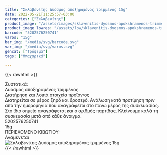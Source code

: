 ```yaml
---
title: "Σκλαβενίτης Δυόσμος αποξηραμένος τριμμένος 15g"
date: 2022-05-21T11:25:57+03:00
categories: ["Σκλαβενίτης"]
product_image: "/assets/images/sklavenitis-dyosmos-apokshramenos-trimmenos-15g.jpg"
product_image_lowres: "/assets/low/sklavenitis-dyosmos-apokshramenos-trimmenos-15g.jpg"
barcode: "5202576250741"
varos: "15g"
bar_img: "/media/svg/barcode.svg"
var_img: "/media/svg/varos.svg"
gencat: ["Τρόφιμα"]
tags: ["Μπαχαρικά"]

---
```

{{< rawhtml >}}

<div class="sload470"><div class="product"><div id="sistatika">Συστατικά:</div><div class="alltext">Δυόσμος αποξηραμένος τριμμένος.</div><div id="loipa">Διατήρηση και λοιπά στοιχεία προϊόντος</div><div class="alltext">Διατηρείται σε μέρος ξηρό και δροσερό. Aνάλωση κατά προτίμηση πριν από την ημερομηνία που αναγράφεται στο πάνω μέρος της συσκευασίας. Στο ίδιο σημείο αναγράφεται και ο αριθμός παρτίδας. Κλείνουμε καλά τη συσκευασία μετά από κάθε άνοιγμα.</div><div id="barcode"><div id="barimage1"></div><span id="bartext">5202576250741</span></div><div id="varos"><div id="varosimage1"></div><span id="varostext">15g</span></div><div id="kivotio">ΠΕΡΙΕΧΟΜΕΝΟ ΚΙΒΩΤΙΟΥ:<br>Αναμένεται</div><div class="pimg"><img alt="Σκλαβενίτης Δυόσμος αποξηραμένος τριμμένος 15g" title="Σκλαβενίτης Δυόσμος αποξηραμένος τριμμένος 15g" src="/assets/images/sklavenitis-dyosmos-apokshramenos-trimmenos-15g.jpg"></div></div></div>
{{< /rawhtml >}}


